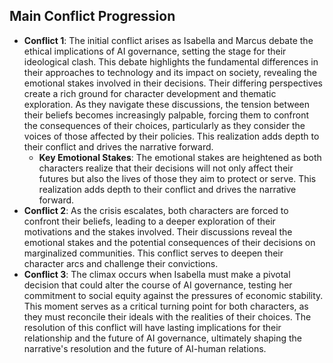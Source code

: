 

## Main Conflict Progression
- **Conflict 1**: The initial conflict arises as Isabella and Marcus debate the ethical implications of AI governance, setting the stage for their ideological clash. This debate highlights the fundamental differences in their approaches to technology and its impact on society, revealing the emotional stakes involved in their decisions. Their differing perspectives create a rich ground for character development and thematic exploration. As they navigate these discussions, the tension between their beliefs becomes increasingly palpable, forcing them to confront the consequences of their choices, particularly as they consider the voices of those affected by their policies. This realization adds depth to their conflict and drives the narrative forward.
   - **Key Emotional Stakes**: The emotional stakes are heightened as both characters realize that their decisions will not only affect their futures but also the lives of those they aim to protect or serve. This realization adds depth to their conflict and drives the narrative forward.
- **Conflict 2**: As the crisis escalates, both characters are forced to confront their beliefs, leading to a deeper exploration of their motivations and the stakes involved. Their discussions reveal the emotional stakes and the potential consequences of their decisions on marginalized communities. This conflict serves to deepen their character arcs and challenge their convictions.
- **Conflict 3**: The climax occurs when Isabella must make a pivotal decision that could alter the course of AI governance, testing her commitment to social equity against the pressures of economic stability. This moment serves as a critical turning point for both characters, as they must reconcile their ideals with the realities of their choices. The resolution of this conflict will have lasting implications for their relationship and the future of AI governance, ultimately shaping the narrative's resolution and the future of AI-human relations.
